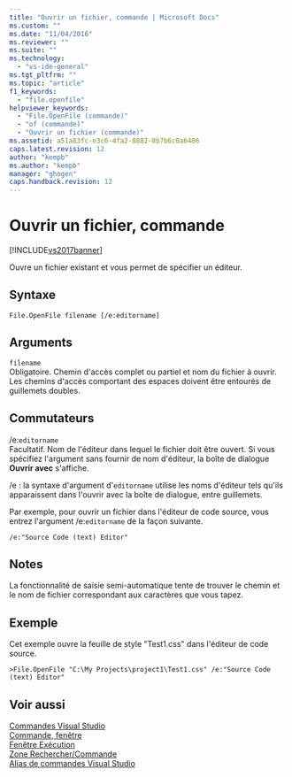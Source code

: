 ```yaml
---
title: "Ouvrir un fichier, commande | Microsoft Docs"
ms.custom: ""
ms.date: "11/04/2016"
ms.reviewer: ""
ms.suite: ""
ms.technology: 
  - "vs-ide-general"
ms.tgt_pltfrm: ""
ms.topic: "article"
f1_keywords: 
  - "file.openfile"
helpviewer_keywords: 
  - "File.OpenFile (commande)"
  - "of (commande)"
  - "Ouvrir un fichier (commande)"
ms.assetid: a51a83fc-e3c6-4fa2-8882-8b7b6c0a6406
caps.latest.revision: 12
author: "kempb"
ms.author: "kempb"
manager: "ghogen"
caps.handback.revision: 12
---
```

# Ouvrir un fichier, commande
[!INCLUDE[vs2017banner](../../code-quality/includes/vs2017banner.md)]

Ouvre un fichier existant et vous permet de spécifier un éditeur.  
  
## Syntaxe  
  
```  
File.OpenFile filename [/e:editorname]  
```  
  
## Arguments  
 `filename`  
 Obligatoire.  Chemin d'accès complet ou partiel et nom du fichier à ouvrir.  Les chemins d'accès comportant des espaces doivent être entourés de guillemets doubles.  
  
## Commutateurs  
 \/e:`editorname`  
 Facultatif.  Nom de l'éditeur dans lequel le fichier doit être ouvert.  Si vous spécifiez l'argument sans fournir de nom d'éditeur, la boîte de dialogue **Ouvrir avec** s'affiche.  
  
 \/e : la syntaxe d'argument d'`editorname` utilise les noms d'éditeur tels qu'ils apparaissent dans l'ouvrir avec la boîte de dialogue, entre guillemets.  
  
 Par exemple, pour ouvrir un fichier dans l'éditeur de code source, vous entrez l'argument \/e:`editorname` de la façon suivante.  
  
```  
/e:"Source Code (text) Editor"  
```  
  
## Notes  
 La fonctionnalité de saisie semi\-automatique tente de trouver le chemin et le nom de fichier correspondant aux caractères que vous tapez.  
  
## Exemple  
 Cet exemple ouvre la feuille de style "Test1.css" dans l'éditeur de code source.  
  
```  
>File.OpenFile "C:\My Projects\project1\Test1.css" /e:"Source Code (text) Editor"  
```  
  
## Voir aussi  
 [Commandes Visual Studio](../../ide/reference/visual-studio-commands.md)   
 [Commande, fenêtre](../../ide/reference/command-window.md)   
 [Fenêtre Exécution](../../ide/reference/immediate-window.md)   
 [Zone Rechercher\/Commande](../../ide/find-command-box.md)   
 [Alias de commandes Visual Studio](../../ide/reference/visual-studio-command-aliases.md)